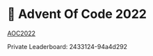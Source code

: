 # 🎄 Advent Of Code 2022

[AOC2022](https://adventofcode.com/2022/)

Private Leaderboard: 2433124-94a4d292
